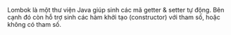 Lombok là một thư viện Java giúp sinh các mã getter & setter tự động. Bên cạnh đó còn hỗ trợ sinh các hàm khởi tạo (constructor) với tham số, hoặc không có tham số.